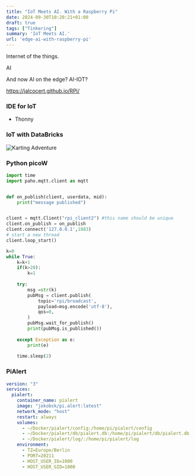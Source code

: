 ```yaml
---
title: "IoT Meets AI. With a Raspberry Pi"
date: 2024-09-30T10:20:21+01:00
draft: true
tags: ["Tinkering"]
summary: 'IoT Meets AI.'
url: 'edge-ai-with-raspberry-pi'
---
```


Internet of the things.

AI

And now AI on the edge? AI-IOT?

https://jalcocert.github.io/RPi/

<!-- 
Expertise:
    MQTT
    CAN Bus
    Sensors: ESP32…
    https://esp32io.com/tutorials/esp32-gps
    
    
Vscode
    platformIO
    C/C++
    Clang-format

Android App -> Monitoring -->

### IDE for IoT

* Thonny

### IoT with DataBricks

![Karting Adventure](/blog_img/dev/databricks-mongo.JPG)


### Python picoW

```py
import time
import paho.mqtt.client as mqtt


def on_publish(client, userdata, mid):
    print("message published")


client = mqtt.Client("rpi_client2") #this name should be unique
client.on_publish = on_publish
client.connect('127.0.0.1',1883)
# start a new thread
client.loop_start()

k=0
while True:
    k=k+1
    if(k>20):
        k=1 
        
    try:
        msg =str(k)
        pubMsg = client.publish(
            topic='rpi/broadcast',
            payload=msg.encode('utf-8'),
            qos=0,
        )
        pubMsg.wait_for_publish()
        print(pubMsg.is_published())
    
    except Exception as e:
        print(e)
        
    time.sleep(2)

```

### PiAlert

```yml
version: "3"
services:
  pialert:
    container_name: pialert
    image: "jokobsk/pi.alert:latest"      
    network_mode: "host"        
    restart: always
    volumes:
      - ~/Docker/pialert/config:/home/pi/pialert/config
      - ~/Docker/pialert/db/pialert.db:/home/pi/pialert/db/pialert.db
      - ~/Docker/pialert/log/:/home/pi/pialert/log
    environment:
      - TZ=Europe/Berlin
      - PORT=20211
      - HOST_USER_ID=1000
      - HOST_USER_GID=1000
```